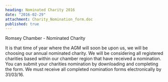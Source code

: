 ```yaml
---
heading: Nominated Charity 2016
date: "2016-02-29"
attachment: Charity_Nomination_form.doc
published: true
---
```



Romsey Chamber - Nominated Charity

It is that time of year where the AGM will soon be upon us, we will be choosing our annual nominated charity. We will be considering all registered charities based within our chamber region that have received a nomination. You can submit your charities nomination by downloading and completing the form. We must receive all completed nomination forms electronically by 31/03/16.
